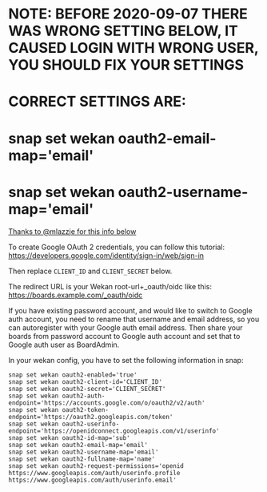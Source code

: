 # NOTE: BEFORE 2020-09-07 THERE WAS WRONG SETTING BELOW, IT CAUSED LOGIN WITH WRONG USER, YOU SHOULD FIX YOUR SETTINGS
# CORRECT SETTINGS ARE:
# snap set wekan oauth2-email-map='email'
# snap set wekan oauth2-username-map='email'

[Thanks to @mlazzje for this info below](https://github.com/wekan/wekan/issues/2527#issuecomment-654155289)

To create Google OAuth 2 credentials, you can follow this tutorial: https://developers.google.com/identity/sign-in/web/sign-in

Then replace `CLIENT_ID` and `CLIENT_SECRET` below.

The redirect URL is your Wekan root-url+_oauth/oidc like this: https://boards.example.com/_oauth/oidc

If you have existing password account, and would like to switch to Google auth account, you need to rename that username and email address, so you can autoregister with your Google auth email address. Then share your boards from password account to Google auth account and set that to Google auth user as BoardAdmin.

In your wekan config, you have to set the following information in snap:
```
snap set wekan oauth2-enabled='true'
snap set wekan oauth2-client-id='CLIENT_ID'
snap set wekan oauth2-secret='CLIENT_SECRET'
snap set wekan oauth2-auth-endpoint='https://accounts.google.com/o/oauth2/v2/auth'
snap set wekan oauth2-token-endpoint='https://oauth2.googleapis.com/token'
snap set wekan oauth2-userinfo-endpoint='https://openidconnect.googleapis.com/v1/userinfo'
snap set wekan oauth2-id-map='sub'
snap set wekan oauth2-email-map='email'
snap set wekan oauth2-username-map='email'
snap set wekan oauth2-fullname-map='name'
snap set wekan oauth2-request-permissions='openid https://www.googleapis.com/auth/userinfo.profile https://www.googleapis.com/auth/userinfo.email'
```